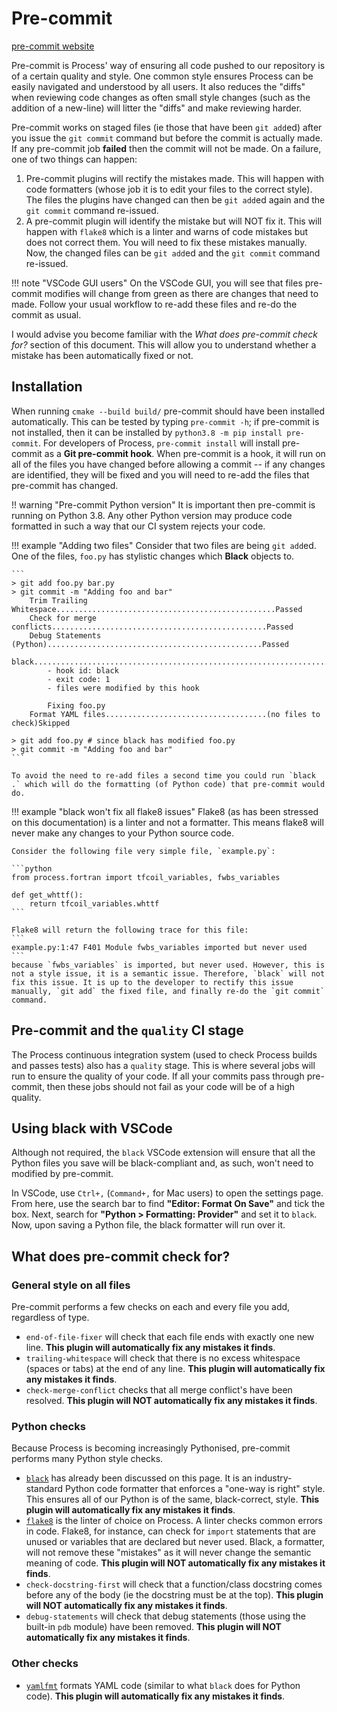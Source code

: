 # Pre-commit

[pre-commit website](https://pre-commit.com/#top_level-files)

Pre-commit is Process' way of ensuring all code pushed to our repository is of a certain quality and style. One common style ensures Process can be easily navigated and understood by all users. It also reduces the "diffs" when reviewing code changes as often small style changes (such as the addition of a new-line) will litter the "diffs" and make reviewing harder.

Pre-commit works on staged files (ie those that have been `git add`ed) after you issue the `git commit` command but before the commit is actually made. If any pre-commit job **failed** then the commit will not be made. On a failure, one of two things can happen:

1. Pre-commit plugins will rectify the mistakes made. This will happen with code formatters (whose job it is to edit your files to the correct style). The files the plugins have changed can then be `git add`ed again and the `git commit` command re-issued.
2. A pre-commit plugin will identify the mistake but will NOT fix it. This will happen with `flake8` which is a linter and warns of code mistakes but does not correct them. You will need to fix these mistakes manually. Now, the changed files can be `git add`ed and the `git commit` command re-issued.

!!! note "VSCode GUI users"
    On the VSCode GUI, you will see that files pre-commit modifies will change from green as there are changes that need to made. Follow your usual workflow to re-add these files and re-do the commit as usual.

I would advise you become familiar with the *What does pre-commit check for?* section of this document. This will allow you to understand whether a mistake has been automatically fixed or not.


## Installation
When running `cmake --build build/` pre-commit should have been installed automatically. This can be tested by typing `pre-commit -h`; if pre-commit is not installed, then it can be installed by `python3.8 -m pip install pre-commit`. For developers of Process, `pre-commit install` will install pre-commit as a **Git pre-commit hook**. When pre-commit is a hook, it will run on all of the files you have changed before allowing a commit -- if any changes are identified, they will be fixed and you will need to re-add the files that pre-commit has changed.

!! warning "Pre-commit Python version"
    It is important then pre-commit is running on Python 3.8. Any other Python version may produce code formatted in such a way that our CI system rejects your code.


!!! example "Adding two files"
    Consider that two files are being `git add`ed.
    One of the files, `foo.py` has stylistic changes which **Black** objects to.

    ```
    > git add foo.py bar.py
    > git commit -m "Adding foo and bar"
        Trim Trailing Whitespace.................................................Passed
        Check for merge conflicts................................................Passed
        Debug Statements (Python)................................................Passed
        black....................................................................Failed
            - hook id: black
            - exit code: 1
            - files were modified by this hook

            Fixing foo.py
        Format YAML files....................................(no files to check)Skipped

    > git add foo.py # since black has modified foo.py
    > git commit -m "Adding foo and bar"
    ```

    To avoid the need to re-add files a second time you could run `black .` which will do the formatting (of Python code) that pre-commit would do.

!!! example "black won't fix all flake8 issues"
    Flake8 (as has been stressed on this documentation) is a linter and not a formatter. This means flake8 will never make any changes to your Python source code. 

    Consider the following file very simple file, `example.py`:
    
    ```python
    from process.fortran import tfcoil_variables, fwbs_variables

    def get_whttf():
        return tfcoil_variables.whttf
    ```

    Flake8 will return the following trace for this file:
    ```
    example.py:1:47 F401 Module fwbs_variables imported but never used
    ```
    because `fwbs_variables` is imported, but never used. However, this is not a style issue, it is a semantic issue. Therefore, `black` will not fix this issue. It is up to the developer to rectify this issue manually, `git add` the fixed file, and finally re-do the `git commit` command.


## Pre-commit and the `quality` CI stage
The Process continuous integration system (used to check Process builds and passes tests) also has a `quality` stage. This is where several jobs will run to ensure the quality of your code. If all your commits pass through pre-commit, then these jobs should not fail as your code will be of a high quality. 

## Using black with VSCode
Although not required, the `black` VSCode extension will ensure that all the Python files you save will be black-compliant and, as such, won't need to modified by pre-commit.

In VSCode, use `Ctrl+,` (`Command+,` for Mac users) to open the settings page. From here, use the search bar to find **"Editor: Format On Save"** and tick the box. Next, search for **"Python > Formatting: Provider"** and set it to `black`. Now, upon saving a Python file, the black formatter will run over it.

## What does pre-commit check for?
### General style on all files
Pre-commit performs a few checks on each and every file you add, regardless of type.

* `end-of-file-fixer` will check that each file ends with exactly one new line. **This plugin will automatically fix any mistakes it finds**.
* `trailing-whitespace` will check that there is no excess whitespace (spaces or tabs) at the end of any line. **This plugin will automatically fix any mistakes it finds**.
* `check-merge-conflict` checks that all merge conflict's have been resolved. **This plugin will NOT automatically fix any mistakes it finds**.

### Python checks
Because Process is becoming increasingly Pythonised, pre-commit performs many Python style checks.

* [`black`](https://black.readthedocs.io/en/stable/) has already been discussed on this page. It is an industry-standard Python code formatter that enforces a "one-way is right" style. This ensures all of our Python is of the same, black-correct, style. **This plugin will automatically fix any mistakes it finds**.
* [`flake8`](https://flake8.pycqa.org/en/latest/) is the linter of choice on Process. A linter checks common errors in code. Flake8, for instance, can check for `import` statements that are unused or variables that are declared but never used. Black, a formatter, will not remove these "mistakes" as it will never change the semantic meaning of code. **This plugin will NOT automatically fix any mistakes it finds**.
* `check-docstring-first` will check that a function/class docstring comes before any of the body (ie the docstring must be at the top). **This plugin will NOT automatically fix any mistakes it finds**.
* `debug-statements` will check that debug statements (those using the built-in `pdb` module) have been removed. **This plugin will NOT automatically fix any mistakes it finds**.

### Other checks
* [`yamlfmt`](https://github.com/jumanjihouse/pre-commit-hook-yamlfmt) formats YAML code (similar to what `black` does for Python code). **This plugin will automatically fix any mistakes it finds**.

